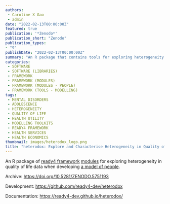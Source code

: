 ```yaml
---
authors:
 - Caroline X Gao
 - admin
date: "2022-02-13T00:00:00Z"
featured: true
publication: '*Zenodo*'
publication_short: "Zenodo"
publication_types:
- "9"
publishDate: "2022-02-13T00:00:00Z"
summary: "An R package that contains tools for exploring heterogeneity in quality of life data..."
categories:
 - SOFTWARE
 - SOFTWARE (LIBRARIES)
 - FRAMEWORK
 - FRAMEWORK (MODULES)
 - FRAMEWORK (MODULES - PEOPLE)
 - FRAMEWORK (TOOLS - MODELLING)
tags:
 - MENTAL DISORDERS
 - ADOLESCENCE
 - HETEROGENEITY
 - QUALITY OF LIFE
 - HEALTH UTILITY
 - MODELLING TOOLKITS
 - READY4 FRAMEWORK
 - HEALTH SERVICES
 - HEALTH ECONOMICS
thumbnail: images/heterodox_logo.png
title: "heterodox: Explore and Characterise Heterogeneity in Quality of Life Data"
---
```


An R package of [ready4 framework](../../project/a_ready4-project/) [modules](../../project/a_ready4-project/modules/) for exploring heterogeneity in quality of life data when developing [a model of people](../../project/c_springtolife-project/).

Archive: https://doi.org/10.5281/ZENODO.5751193

Development: https://github.com/ready4-dev/heterodox

Documentation: https://ready4-dev.github.io/heterodox/